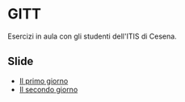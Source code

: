GITT
====

Esercizi in aula con gli studenti dell'ITIS di Cesena.


Slide
-----

* [Il primo giorno](http://www.slideshare.net/aliservetdonmez/gitt-part-1-of-2)
* [Il secondo giorno](http://www.slideshare.net/aliservetdonmez/gitt-part-2-of-2)

